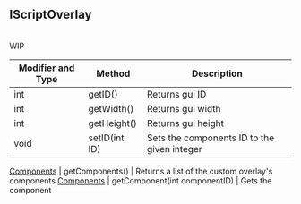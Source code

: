 
## IScriptOverlay

<br>
WIP
<br>

Modifier and Type | Method | Description
------- | ------------- | -------------------------------------------------------------
int | getID() | Returns gui ID
int | getWidth() | Returns gui width
int | getHeight() | Returns gui height
void | setID(int ID) | Sets the components ID to the given integer





[Components](https://github.com/PewDizinho/CustomNPCPlus-Script-Documentation/blob/main/Overlay/ScriptOverlayComponent.md) | getComponents() | Returns a list of the custom overlay's components
[Components](https://github.com/PewDizinho/CustomNPCPlus-Script-Documentation/blob/main/Overlay/ScriptOverlayComponent.md) | getComponent(int componentID) | Gets the component 
